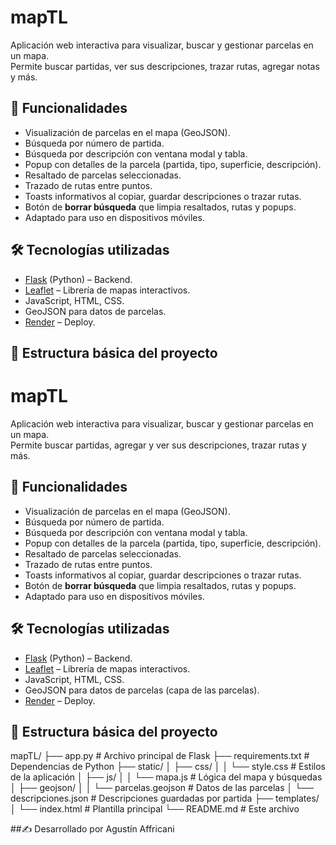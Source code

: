 # mapTL

Aplicación web interactiva para visualizar, buscar y gestionar parcelas en un mapa.  
Permite buscar partidas, ver sus descripciones, trazar rutas, agregar notas y más.  

## 🚀 Funcionalidades

- Visualización de parcelas en el mapa (GeoJSON).  
- Búsqueda por número de partida.  
- Búsqueda por descripción con ventana modal y tabla.  
- Popup con detalles de la parcela (partida, tipo, superficie, descripción).  
- Resaltado de parcelas seleccionadas.  
- Trazado de rutas entre puntos.  
- Toasts informativos al copiar, guardar descripciones o trazar rutas.  
- Botón de **borrar búsqueda** que limpia resaltados, rutas y popups.  
- Adaptado para uso en dispositivos móviles.  

## 🛠️ Tecnologías utilizadas

- [Flask](https://flask.palletsprojects.com/) (Python) – Backend.  
- [Leaflet](https://leafletjs.com/) – Librería de mapas interactivos.  
- JavaScript, HTML, CSS.  
- GeoJSON para datos de parcelas.  
- [Render](https://render.com/) – Deploy.  

## 📂 Estructura básica del proyecto

# mapTL

Aplicación web interactiva para visualizar, buscar y gestionar parcelas en un mapa.  
Permite buscar partidas, agregar y ver sus descripciones, trazar rutas y más.  

## 🚀 Funcionalidades

- Visualización de parcelas en el mapa (GeoJSON).  
- Búsqueda por número de partida.  
- Búsqueda por descripción con ventana modal y tabla.  
- Popup con detalles de la parcela (partida, tipo, superficie, descripción).  
- Resaltado de parcelas seleccionadas.  
- Trazado de rutas entre puntos.  
- Toasts informativos al copiar, guardar descripciones o trazar rutas.  
- Botón de **borrar búsqueda** que limpia resaltados, rutas y popups.  
- Adaptado para uso en dispositivos móviles.  

## 🛠️ Tecnologías utilizadas

- [Flask](https://flask.palletsprojects.com/) (Python) – Backend.  
- [Leaflet](https://leafletjs.com/) – Librería de mapas interactivos.  
- JavaScript, HTML, CSS.  
- GeoJSON para datos de parcelas (capa de las parcelas).  
- [Render](https://render.com/) – Deploy.  

## 📂 Estructura básica del proyecto

mapTL/
├── app.py                  # Archivo principal de Flask
├── requirements.txt        # Dependencias de Python
├── static/
│   ├── css/
│   │   └── style.css       # Estilos de la aplicación
│   ├── js/
│   │   └── mapa.js         # Lógica del mapa y búsquedas
│   ├── geojson/
│   │   └── parcelas.geojson # Datos de las parcelas
│   └── descripciones.json  # Descripciones guardadas por partida
├── templates/
│   └── index.html          # Plantilla principal
└── README.md               # Este archivo


##✍️ Desarrollado por Agustín Affricani
